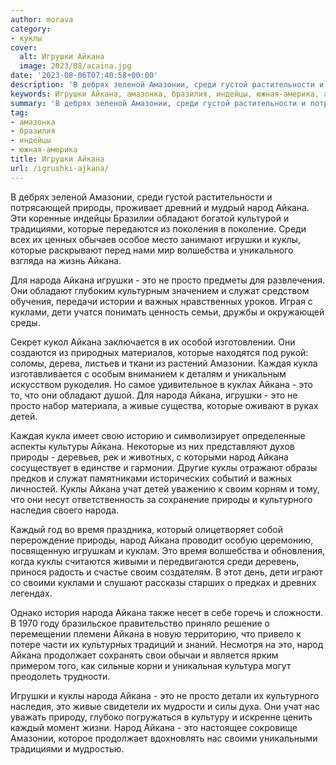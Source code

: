 ```yaml
---
author: morava
category:
- куклы
cover:
  alt: Игрушки Айкана
  image: 2023/08/acaina.jpg
date: '2023-08-06T07:40:58+00:00'
description: 'В дебрях зеленой Амазонии, среди густой растительности и потрясающей природы, проживает древний и мудрый народ Айкана. Эти коренные индейцы Бразилии...'
keywords: Игрушки Айкана, амазонка, бразилия, индейцы, южная-америка, айкана, это, народ, куклы, народа, природы, которые, игрушки, амазонии, среди, обладают, просто, традициями, волшебства, служат
summary: 'В дебрях зеленой Амазонии, среди густой растительности и потрясающей природы, проживает древний и мудрый народ Айкана. Эти коренные индейцы Бразилии...'
tag:
- амазонка
- бразилия
- индейцы
- южная-америка
title: Игрушки Айкана
url: /igrushki-ajkana/
---
```


В дебрях зеленой Амазонии, среди густой растительности и потрясающей природы, проживает древний и мудрый народ Айкана. Эти коренные индейцы Бразилии обладают богатой культурой и традициями, которые передаются из поколения в поколение. Среди всех их ценных обычаев особое место занимают игрушки и куклы, которые раскрывают перед нами мир волшебства и уникального взгляда на жизнь Айкана.

Для народа Айкана игрушки \- это не просто предметы для развлечения. Они обладают глубоким культурным значением и служат средством обучения, передачи истории и важных нравственных уроков. Играя с куклами, дети учатся понимать ценность семьи, дружбы и окружающей среды.

Секрет кукол Айкана заключается в их особой изготовлении. Они создаются из природных материалов, которые находятся под рукой: соломы, дерева, листьев и ткани из растений Амазонии. Каждая кукла изготавливается с особым вниманием к деталям и уникальным искусством рукоделия. Но самое удивительное в куклах Айкана \- это то, что они обладают душой. Для народа Айкана, игрушки \- это не просто набор материала, а живые существа, которые оживают в руках детей.

Каждая кукла имеет свою историю и символизирует определенные аспекты культуры Айкана. Некоторые из них представляют духов природы \- деревьев, рек и животных, с которыми народ Айкана сосуществует в единстве и гармонии. Другие куклы отражают образы предков и служат памятниками исторических событий и важных личностей. Куклы Айкана учат детей уважению к своим корням и тому, что они несут ответственность за сохранение природы и культурного наследия своего народа.

Каждый год во время праздника, который олицетворяет собой перерождение природы, народ Айкана проводит особую церемонию, посвященную игрушкам и куклам. Это время волшебства и обновления, когда куклы считаются живыми и передвигаются среди деревень, принося радость и счастье своим создателям. В этот день, дети играют со своими куклами и слушают рассказы старших о предках и древних легендах.

Однако история народа Айкана также несет в себе горечь и сложности. В 1970 году бразильское правительство приняло решение о перемещении племени Айкана в новую территорию, что привело к потере части их культурных традиций и знаний. Несмотря на это, народ Айкана продолжает сохранять свои обычаи и является ярким примером того, как сильные корни и уникальная культура могут преодолеть трудности.

Игрушки и куклы народа Айкана \- это не просто детали их культурного наследия, это живые свидетели их мудрости и силы духа. Они учат нас уважать природу, глубоко погружаться в культуру и искренне ценить каждый момент жизни. Народ Айкана \- это настоящее сокровище Амазонии, которое продолжает вдохновлять нас своими уникальными традициями и мудростью.